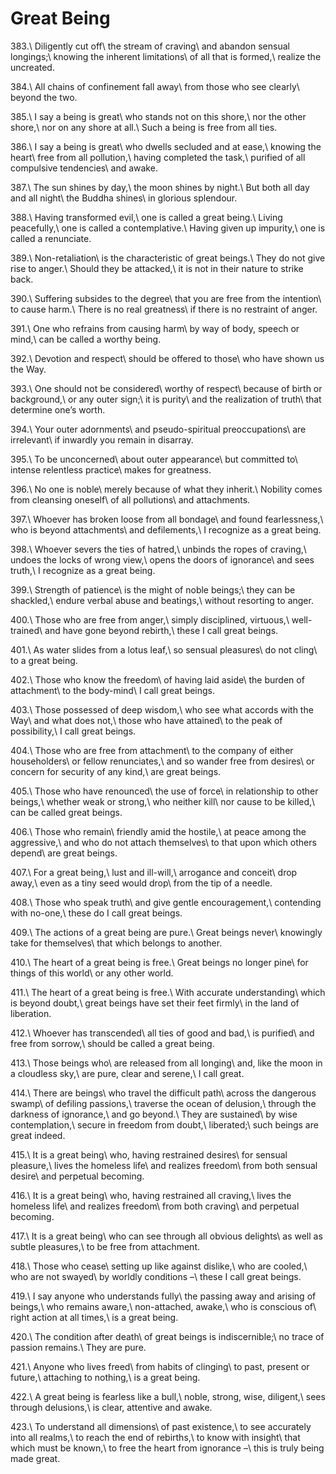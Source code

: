 Great Being
===========

383.\\
Diligently cut off\\
the stream of craving\\
and abandon sensual longings;\\
knowing the inherent limitations\\
of all that is formed,\\
realize the uncreated.

384.\\
All chains of confinement fall away\\
from those who see clearly\\
beyond the two.

385.\\
I say a being is great\\
who stands not on this shore,\\
nor the other shore,\\
nor on any shore at all.\\
Such a being is free from all ties.

386.\\
I say a being is great\\
who dwells secluded and at ease,\\
knowing the heart\\
free from all pollution,\\
having completed the task,\\
purified of all compulsive tendencies\\
and awake.

387.\\
The sun shines by day,\\
the moon shines by night.\\
But both all day and all night\\
the Buddha shines\\
in glorious splendour.

388.\\
Having transformed evil,\\
one is called a great being.\\
Living peacefully,\\
one is called a contemplative.\\
Having given up impurity,\\
one is called a renunciate.

389.\\
Non-retaliation\\
is the characteristic of great beings.\\
They do not give rise to anger.\\
Should they be attacked,\\
it is not in their nature to strike back.

390.\\
Suffering subsides to the degree\\
that you are free from the intention\\
to cause harm.\\
There is no real greatness\\
if there is no restraint of anger.

391.\\
One who refrains from causing harm\\
by way of body, speech or mind,\\
can be called a worthy being.

392.\\
Devotion and respect\\
should be offered to those\\
who have shown us the Way.

393.\\
One should not be considered\\
worthy of respect\\
because of birth or background,\\
or any outer sign;\\
it is purity\\
and the realization of truth\\
that determine one’s worth.

394.\\
Your outer adornments\\
and pseudo-spiritual preoccupations\\
are irrelevant\\
if inwardly you remain in disarray.

395.\\
To be unconcerned\\
about outer appearance\\
but committed to\\
intense relentless practice\\
makes for greatness.

396.\\
No one is noble\\
merely because of what they inherit.\\
Nobility comes from cleansing oneself\\
of all pollutions\\
and attachments.

397.\\
Whoever has broken loose from all bondage\\
and found fearlessness,\\
who is beyond attachments\\
and defilements,\\
I recognize as a great being.

398.\\
Whoever severs the ties of hatred,\\
unbinds the ropes of craving,\\
undoes the locks of wrong view,\\
opens the doors of ignorance\\
and sees truth,\\
I recognize as a great being.

399.\\
Strength of patience\\
is the might of noble beings;\\
they can be shackled,\\
endure verbal abuse and beatings,\\
without resorting to anger.

400.\\
Those who are free from anger,\\
simply disciplined, virtuous,\\
well-trained\\
and have gone beyond rebirth,\\
these I call great beings.

401.\\
As water slides from a lotus leaf,\\
so sensual pleasures\\
do not cling\\
to a great being.

402.\\
Those who know the freedom\\
of having laid aside\\
the burden of attachment\\
to the body-mind\\
I call great beings.

403.\\
Those possessed of deep wisdom,\\
who see what accords with the Way\\
and what does not,\\
those who have attained\\
to the peak of possibility,\\
I call great beings.

404.\\
Those who are free from attachment\\
to the company of either householders\\
or fellow renunciates,\\
and so wander free from desires\\
or concern for security of any kind,\\
are great beings.

405.\\
Those who have renounced\\
the use of force\\
in relationship to other beings,\\
whether weak or strong,\\
who neither kill\\
nor cause to be killed,\\
can be called great beings.

406.\\
Those who remain\\
friendly amid the hostile,\\
at peace among the aggressive,\\
and who do not attach themselves\\
to that upon which others depend\\
are great beings.

407.\\
For a great being,\\
lust and ill-will,\\
arrogance and conceit\\
drop away,\\
even as a tiny seed would drop\\
from the tip of a needle.

408.\\
Those who speak truth\\
and give gentle encouragement,\\
contending with no-one,\\
these do I call great beings.

409.\\
The actions of a great being are pure.\\
Great beings never\\
knowingly take for themselves\\
that which belongs to another.

410.\\
The heart of a great being is free.\\
Great beings no longer pine\\
for things of this world\\
or any other world.

411.\\
The heart of a great being is free.\\
With accurate understanding\\
which is beyond doubt,\\
great beings have set their feet firmly\\
in the land of liberation.

412.\\
Whoever has transcended\\
all ties of good and bad,\\
is purified\\
and free from sorrow,\\
should be called a great being.

413.\\
Those beings who\\
are released from all longing\\
and, like the moon in a cloudless sky,\\
are pure, clear and serene,\\
I call great.

414.\\
There are beings\\
who travel the difficult path\\
across the dangerous swamp\\
of defiling passions,\\
traverse the ocean of delusion,\\
through the darkness of ignorance,\\
and go beyond.\\
They are sustained\\
by wise contemplation,\\
secure in freedom from doubt,\\
liberated;\\
such beings are great indeed.

415.\\
It is a great being\\
who, having restrained desires\\
for sensual pleasure,\\
lives the homeless life\\
and realizes freedom\\
from both sensual desire\\
and perpetual becoming.

416.\\
It is a great being\\
who, having restrained all craving,\\
lives the homeless life\\
and realizes freedom\\
from both craving\\
and perpetual becoming.

417.\\
It is a great being\\
who can see through all obvious delights\\
as well as subtle pleasures,\\
to be free from attachment.

418.\\
Those who cease\\
setting up like against dislike,\\
who are cooled,\\
who are not swayed\\
by worldly conditions –\\
these I call great beings.

419.\\
I say anyone who understands fully\\
the passing away and arising of beings,\\
who remains aware,\\
non-attached, awake,\\
who is conscious of\\
right action at all times,\\
is a great being.

420.\\
The condition after death\\
of great beings is indiscernible;\\
no trace of passion remains.\\
They are pure.

421.\\
Anyone who lives freed\\
from habits of clinging\\
to past, present or future,\\
attaching to nothing,\\
is a great being.

422.\\
A great being is fearless like a bull,\\
noble, strong, wise, diligent,\\
sees through delusions,\\
is clear, attentive and awake.

423.\\
To understand all dimensions\\
of past existence,\\
to see accurately into all realms,\\
to reach the end of rebirths,\\
to know with insight\\
that which must be known,\\
to free the heart from ignorance –\\
this is truly being made great.

